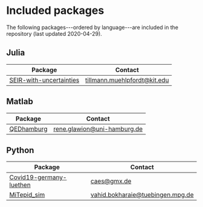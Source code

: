 # Included packages

The following packages---ordered by language---are included in the repository (last updated 2020-04-29).

## Julia
| Package | Contact |
| --- | --- |
| [SEIR-with-uncertainties](https://github.com/timueh/PandemicModeling) | tillmann.muehlpfordt@kit.edu |

## Matlab
| Package | Contact |
| --- | --- |
| [QEDhamburg](https://github.com/QEDHamburg/covid19) | rene.glawion@uni-hamburg.de |

## Python
| Package | Contact |
| --- | --- |
| [Covid19-germany-luethen](https://github.com/ulilueth/covid19-germany) | caes@gmx.de |
| [MiTepid_sim](https://github.com/vahid-sb/MiTepid_sim.git) | vahid.bokharaie@tuebingen.mpg.de |

